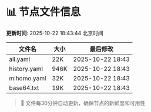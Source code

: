# 📊 节点文件信息

**更新时间**: 2025-10-22 18:43:44 北京时间

| 文件名 | 大小 | 最后修改 |
|--------|------|----------|
| all.yaml | 22K | 2025-10-22 18:43 |
| history.yaml | 946K | 2025-10-22 18:43 |
| mihomo.yaml | 32K | 2025-10-22 18:43 |
| base64.txt | 19K | 2025-10-22 18:43 |

> 🔄 文件每30分钟自动更新，确保节点的新鲜度和可用性
